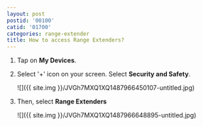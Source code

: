```yaml
---
layout: post
postid: '00100'
catid: '01700'
categories: range-extender
title: How to access Range Extenders?
---
```


1. Tap on **My Devices**.

2. Select '+' icon on your screen. Select **Security and Safety**.

    ![]({{ site.img }}/JVGh7MXQ1XQ1487966450107-untitled.jpg)

3. Then, select **Range Extenders**

    ![]({{ site.img }}/JVGh7MXQ1XQ1487966648895-untitled.jpg)